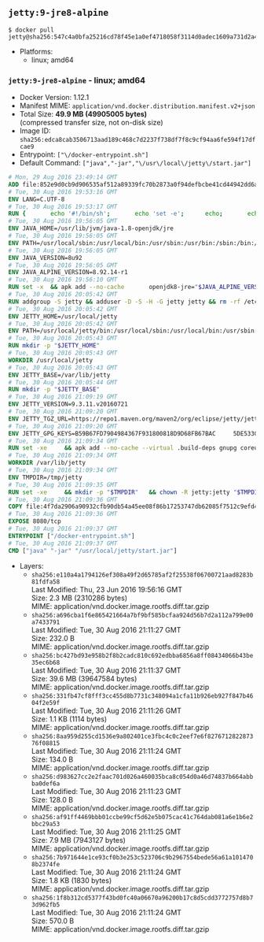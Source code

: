 ## `jetty:9-jre8-alpine`

```console
$ docker pull jetty@sha256:547c4a0bfa25216cd78f45e1a0ef4718058f3114d0adec1609a731d2a427ee0e
```

-	Platforms:
	-	linux; amd64

### `jetty:9-jre8-alpine` - linux; amd64

-	Docker Version: 1.12.1
-	Manifest MIME: `application/vnd.docker.distribution.manifest.v2+json`
-	Total Size: **49.9 MB (49905005 bytes)**  
	(compressed transfer size, not on-disk size)
-	Image ID: `sha256:edca8cab3506713aad189c468c7d2237f738df7f8c9cf94aa6fe594f17dfcae9`
-	Entrypoint: `["\/docker-entrypoint.sh"]`
-	Default Command: `["java","-jar","\/usr\/local\/jetty\/start.jar"]`

```dockerfile
# Mon, 29 Aug 2016 23:49:14 GMT
ADD file:852e9d0cb9d906535af512a89339fc70b2873a0f94defbcbe41cd44942dd6ac8 in / 
# Tue, 30 Aug 2016 19:53:16 GMT
ENV LANG=C.UTF-8
# Tue, 30 Aug 2016 19:53:17 GMT
RUN { 		echo '#!/bin/sh'; 		echo 'set -e'; 		echo; 		echo 'dirname "$(dirname "$(readlink -f "$(which javac || which java)")")"'; 	} > /usr/local/bin/docker-java-home 	&& chmod +x /usr/local/bin/docker-java-home
# Tue, 30 Aug 2016 19:56:05 GMT
ENV JAVA_HOME=/usr/lib/jvm/java-1.8-openjdk/jre
# Tue, 30 Aug 2016 19:56:05 GMT
ENV PATH=/usr/local/sbin:/usr/local/bin:/usr/sbin:/usr/bin:/sbin:/bin:/usr/lib/jvm/java-1.8-openjdk/jre/bin:/usr/lib/jvm/java-1.8-openjdk/bin
# Tue, 30 Aug 2016 19:56:05 GMT
ENV JAVA_VERSION=8u92
# Tue, 30 Aug 2016 19:56:05 GMT
ENV JAVA_ALPINE_VERSION=8.92.14-r1
# Tue, 30 Aug 2016 19:56:10 GMT
RUN set -x 	&& apk add --no-cache 		openjdk8-jre="$JAVA_ALPINE_VERSION" 	&& [ "$JAVA_HOME" = "$(docker-java-home)" ]
# Tue, 30 Aug 2016 20:05:42 GMT
RUN addgroup -S jetty && adduser -D -S -H -G jetty jetty && rm -rf /etc/group- /etc/passwd- /etc/shadow-
# Tue, 30 Aug 2016 20:05:42 GMT
ENV JETTY_HOME=/usr/local/jetty
# Tue, 30 Aug 2016 20:05:42 GMT
ENV PATH=/usr/local/jetty/bin:/usr/local/sbin:/usr/local/bin:/usr/sbin:/usr/bin:/sbin:/bin:/usr/lib/jvm/java-1.8-openjdk/jre/bin:/usr/lib/jvm/java-1.8-openjdk/bin
# Tue, 30 Aug 2016 20:05:43 GMT
RUN mkdir -p "$JETTY_HOME"
# Tue, 30 Aug 2016 20:05:43 GMT
WORKDIR /usr/local/jetty
# Tue, 30 Aug 2016 20:05:43 GMT
ENV JETTY_BASE=/var/lib/jetty
# Tue, 30 Aug 2016 20:05:44 GMT
RUN mkdir -p "$JETTY_BASE"
# Tue, 30 Aug 2016 21:09:19 GMT
ENV JETTY_VERSION=9.3.11.v20160721
# Tue, 30 Aug 2016 21:09:20 GMT
ENV JETTY_TGZ_URL=https://repo1.maven.org/maven2/org/eclipse/jetty/jetty-distribution/9.3.11.v20160721/jetty-distribution-9.3.11.v20160721.tar.gz
# Tue, 30 Aug 2016 21:09:20 GMT
ENV JETTY_GPG_KEYS=B59B67FD7904984367F931800818D9D68FB67BAC 	5DE533CB43DAF8BC3E372283E7AE839CD7C58886
# Tue, 30 Aug 2016 21:09:34 GMT
RUN set -xe 	&& apk add --no-cache --virtual .build-deps gnupg coreutils curl 	&& curl -SL "$JETTY_TGZ_URL" -o jetty.tar.gz 	&& curl -SL "$JETTY_TGZ_URL.asc" -o jetty.tar.gz.asc 	&& export GNUPGHOME="$(mktemp -d)" 	&& for key in $JETTY_GPG_KEYS; do 		gpg --keyserver ha.pool.sks-keyservers.net --recv-keys "$key"; done 	&& gpg --batch --verify jetty.tar.gz.asc jetty.tar.gz 	&& rm -r "$GNUPGHOME" 	&& tar -xvzf jetty.tar.gz 	&& mv jetty-distribution-$JETTY_VERSION/* ./ 	&& sed -i '/jetty-logging/d' etc/jetty.conf 	&& rm -fr demo-base javadoc 	&& rm jetty.tar.gz* 	&& rm -fr jetty-distribution-$JETTY_VERSION/ 	&& cd $JETTY_BASE 	&& modules="$(grep -- ^--module= "$JETTY_HOME/start.ini" | cut -d= -f2 | paste -d, -s)" 	&& java -jar "$JETTY_HOME/start.jar" --add-to-startd="$modules,setuid" 	&& apk del .build-deps 	&& rm -fr .build-deps 	&& rm -rf /tmp/hsperfdata_root
# Tue, 30 Aug 2016 21:09:34 GMT
WORKDIR /var/lib/jetty
# Tue, 30 Aug 2016 21:09:34 GMT
ENV TMPDIR=/tmp/jetty
# Tue, 30 Aug 2016 21:09:35 GMT
RUN set -xe 	&& mkdir -p "$TMPDIR" 	&& chown -R jetty:jetty "$TMPDIR" "$JETTY_BASE"
# Tue, 30 Aug 2016 21:09:36 GMT
COPY file:4f7da2906a90932cfb90db54a45ee08f86b17253747db62085f7512c9efd46ad in / 
# Tue, 30 Aug 2016 21:09:36 GMT
EXPOSE 8080/tcp
# Tue, 30 Aug 2016 21:09:37 GMT
ENTRYPOINT ["/docker-entrypoint.sh"]
# Tue, 30 Aug 2016 21:09:37 GMT
CMD ["java" "-jar" "/usr/local/jetty/start.jar"]
```

-	Layers:
	-	`sha256:e110a4a1794126ef308a49f2d65785af2f25538f06700721aad8283b81fdfa58`  
		Last Modified: Thu, 23 Jun 2016 19:56:16 GMT  
		Size: 2.3 MB (2310286 bytes)  
		MIME: application/vnd.docker.image.rootfs.diff.tar.gzip
	-	`sha256:a696cba1f6e865421664a7bf9bf585bcfaa924d56b7d2a112a799e00a7433791`  
		Last Modified: Tue, 30 Aug 2016 21:11:27 GMT  
		Size: 232.0 B  
		MIME: application/vnd.docker.image.rootfs.diff.tar.gzip
	-	`sha256:bc427bd93e958b2f8b2cadc810c692edbba6856a8ff08434066b43be35ec6b68`  
		Last Modified: Tue, 30 Aug 2016 21:11:37 GMT  
		Size: 39.6 MB (39647584 bytes)  
		MIME: application/vnd.docker.image.rootfs.diff.tar.gzip
	-	`sha256:331fb47cf8fff3cc455d8b7731c348094a1cfa11b926eb927f847b4604f2e59f`  
		Last Modified: Tue, 30 Aug 2016 21:11:26 GMT  
		Size: 1.1 KB (1114 bytes)  
		MIME: application/vnd.docker.image.rootfs.diff.tar.gzip
	-	`sha256:8aa959d255cd1536e9a802401ce3fbc4c0c2eef7e6f827671282287376f08815`  
		Last Modified: Tue, 30 Aug 2016 21:11:24 GMT  
		Size: 134.0 B  
		MIME: application/vnd.docker.image.rootfs.diff.tar.gzip
	-	`sha256:d983627cc2e2faac701d026a460035bca8c054d0a46d74837b664abbba0def6a`  
		Last Modified: Tue, 30 Aug 2016 21:11:23 GMT  
		Size: 128.0 B  
		MIME: application/vnd.docker.image.rootfs.diff.tar.gzip
	-	`sha256:af91ff4469bbb01ccbe99cf5d62e5b075cac41c764dab081a6e1b6e2bbc29a53`  
		Last Modified: Tue, 30 Aug 2016 21:11:25 GMT  
		Size: 7.9 MB (7943127 bytes)  
		MIME: application/vnd.docker.image.rootfs.diff.tar.gzip
	-	`sha256:7b971644e1ce93cf0b3e253c523706c9b2967554bede56a61a1014708b2374fe`  
		Last Modified: Tue, 30 Aug 2016 21:11:24 GMT  
		Size: 1.8 KB (1830 bytes)  
		MIME: application/vnd.docker.image.rootfs.diff.tar.gzip
	-	`sha256:1f8b312cd5377f43bd0fc40a06670a96200b17c8d5cdd3772757d8b73d962fb5`  
		Last Modified: Tue, 30 Aug 2016 21:11:24 GMT  
		Size: 570.0 B  
		MIME: application/vnd.docker.image.rootfs.diff.tar.gzip
